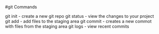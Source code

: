 #git Commands

git init - create a new git repo
git status - view the changes to your project
git add - add files to the staging area
git commit - creates a new commot with files from the staging area
git logs - view recent commits
